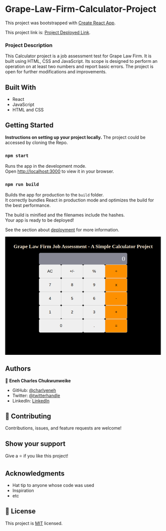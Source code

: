 # Grape-Law-Firm-Calculator-Project

This project was bootstrapped with [Create React App](https://github.com/facebook/create-react-app).

This project link is: [Project Deployed Link](https://grape-law-firm-calculator-project.netlify.app/).

### Project Description

This Calculator project is a job assessment test for Grape Law Firm. It is built using HTML, CSS and JavaScript. Its scope is designed to perform an operation on at least two numbers and report basic errors. The project is open for further modifications and improvements.

## Built With

- React
- JavaScript
- HTML and CSS

## Getting Started

**Instructions on setting up your project locally.**
The project could be accessed by cloning the Repo.

### `npm start`

Runs the app in the development mode.\
Open [http://localhost:3000](http://localhost:3000) to view it in your browser.

### `npm run build`

Builds the app for production to the `build` folder.\
It correctly bundles React in production mode and optimizes the build for the best performance.

The build is minified and the filenames include the hashes.\
Your app is ready to be deployed!

See the section about [deployment](https://facebook.github.io/create-react-app/docs/deployment) for more information.

![screenshot](./src/img.png)

## Authors

👤 **Eneh Charles Chukwunweike**

- GitHub: [@charlyeneh](https://github.com/charlyeneh)
- Twitter: [@twitterhandle](https://twitter.com/ProgrammerBaby?s=09)
- LinkedIn: [LinkedIn](https://www.linkedin.com/in/charles-chukwunweike-eneh/)

## 🤝 Contributing

Contributions, issues, and feature requests are welcome!

## Show your support

Give a ⭐️ if you like this project!

## Acknowledgments

- Hat tip to anyone whose code was used
- Inspiration
- etc

## 📝 License

This project is [MIT](./MIT.md) licensed.
